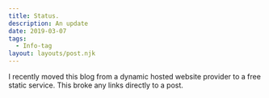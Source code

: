 ```yaml
---
title: Status.
description: An update
date: 2019-03-07
tags:
  - Info-tag
layout: layouts/post.njk
---
```



I recently moved this blog from a dynamic hosted website provider to a free static service. This broke any links directly to a post.

